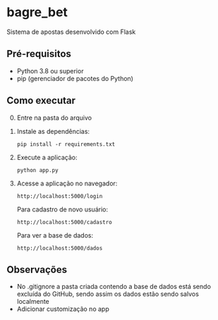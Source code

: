 # bagre_bet

Sistema de apostas desenvolvido com Flask
## Pré-requisitos

- Python 3.8 ou superior
- pip (gerenciador de pacotes do Python)

## Como executar
0. Entre na pasta do arquivo

1. Instale as dependências:
   ```
   pip install -r requirements.txt
   ```

2. Execute a aplicação:
   ```
   python app.py
   ```

3. Acesse a aplicação no navegador:
   ```
   http://localhost:5000/login
   ```
   
   Para cadastro de novo usuário:
   ```
   http://localhost:5000/cadastro
   ```

    Para ver a base de dados:
   ```
   http://localhost:5000/dados
   ```

## Observações
- No .gitignore a pasta criada contendo a base de dados está sendo excluída do GitHub, sendo assim os dados estão sendo salvos localmente
- Adicionar customização no app 